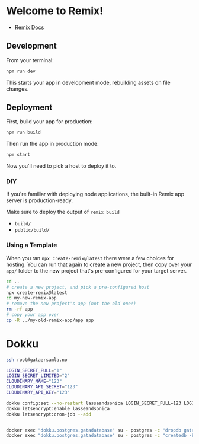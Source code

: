 # Welcome to Remix!

- [Remix Docs](https://remix.run/docs)

## Development

From your terminal:

```sh
npm run dev
```

This starts your app in development mode, rebuilding assets on file changes.

## Deployment

First, build your app for production:

```sh
npm run build
```

Then run the app in production mode:

```sh
npm start
```

Now you'll need to pick a host to deploy it to.

### DIY

If you're familiar with deploying node applications, the built-in Remix app server is production-ready.

Make sure to deploy the output of `remix build`

- `build/`
- `public/build/`

### Using a Template

When you ran `npx create-remix@latest` there were a few choices for hosting. You can run that again to create a new project, then copy over your `app/` folder to the new project that's pre-configured for your target server.

```sh
cd ..
# create a new project, and pick a pre-configured host
npx create-remix@latest
cd my-new-remix-app
# remove the new project's app (not the old one!)
rm -rf app
# copy your app over
cp -R ../my-old-remix-app/app app
```

# Dokku

```bash
ssh root@gataersamla.no

LOGIN_SECRET_FULL="1"
LOGIN_SECRET_LIMITED="2"
CLOUDINARY_NAME="123"
CLOUDINARY_API_SECRET="123"
CLOUDINARY_API_KEY="123"

dokku config:set --no-restart lasseandsonica LOGIN_SECRET_FULL=123 LOGIN_SECRET_LIMITED=123 CLOUDINARY_NAME=123 CLOUDINARY_API_SECRET=123 CLOUDINARY_API_KEY=123
dokku letsencrypt:enable lasseandsonica
dokku letsencrypt:cron-job --add


docker exec "dokku.postgres.gatadatabase" su - postgres -c "dropdb gatadatabase"
docker exec "dokku.postgres.gatadatabase" su - postgres -c "createdb -E utf8  gatadatabase"
```
